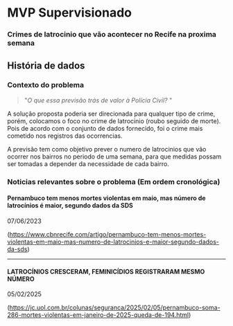 # MVP Supervisionado

### **Crimes de latrocinio que vão acontecer no Recife na proxima semana**

## História de dados

### Contexto do problema

> "*O que essa previsão trás de valor à Polícia Civil?* "

A solução proposta poderia ser direcionada para qualquer tipo de crime, porém, colocamos o foco no crime de latrocinio (roubo seguido de morte). Pois de acordo com o conjunto de dados fornecido, foi o crime mais cometido nos registros das ocorrencias.

A previsão tem como objetivo prever o numero de latrocinios que vão ocorrer nos bairros no periodo de uma semana, para que medidas possam ser tomadas a depender da necessidade de cada bairro.

### Noticias relevantes sobre o problema (Em ordem cronológica)

#### Pernambuco tem menos mortes violentas em maio, mas número de latrocínios é maior, segundo dados da SDS

07/06/2023

(https://www.cbnrecife.com/artigo/pernambuco-tem-menos-mortes-violentas-em-maio-mas-numero-de-latrocinios-e-maior-segundo-dados-da-sds)


---

#### LATROCÍNIOS CRESCERAM, FEMINICÍDIOS REGISTRARAM MESMO NÚMERO

05/02/2025

(https://jc.uol.com.br/colunas/seguranca/2025/02/05/pernambuco-soma-286-mortes-violentas-em-janeiro-de-2025-queda-de-194.html)
